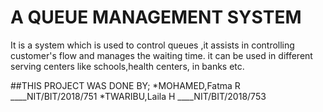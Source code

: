 # A QUEUE MANAGEMENT SYSTEM
It is a system which is used to control queues ,it assists in controlling customer's flow and manages the waiting time.
it can be used in different serving centers like schools,health centers, in banks etc.


##THIS PROJECT WAS DONE BY;
*MOHAMED,Fatma R ____NIT/BIT/2018/751
*TWARIBU,Laila H ____NIT/BIT/2018/753
 
